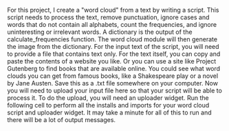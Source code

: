 For this project, I create a "word cloud" from a text by writing a script. This script needs to process the text, remove punctuation, ignore cases and words that do not contain all alphabets, count the frequencies, and ignore uninteresting or irrelevant words. A dictionary is the output of the calculate_frequencies function. The word cloud module will then generate the image from the dictionary.  For the input text of the script, you will need to provide a file that contains text only. For the text itself, you can copy and paste the contents of a website you like. Or you can use a site like Project Gutenberg to find books that are available online. You could see what word clouds you can get from famous books, like a Shakespeare play or a novel by Jane Austen. Save this as a .txt file somewhere on your computer.  Now you will need to upload your input file here so that your script will be able to process it. To do the upload, you will need an uploader widget. Run the following cell to perform all the installs and imports for your word cloud script and uploader widget. It may take a minute for all of this to run and there will be a lot of output messages. 
